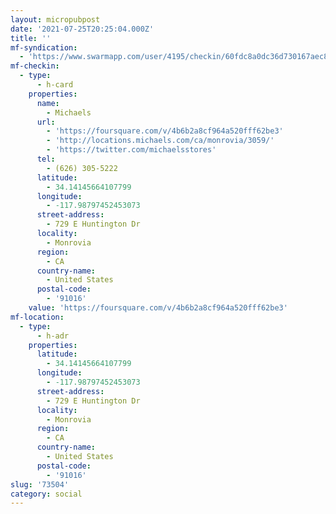 ```yaml
---
layout: micropubpost
date: '2021-07-25T20:25:04.000Z'
title: ''
mf-syndication:
  - 'https://www.swarmapp.com/user/4195/checkin/60fdc8a0dc36d730167aec85'
mf-checkin:
  - type:
      - h-card
    properties:
      name:
        - Michaels
      url:
        - 'https://foursquare.com/v/4b6b2a8cf964a520fff62be3'
        - 'http://locations.michaels.com/ca/monrovia/3059/'
        - 'https://twitter.com/michaelsstores'
      tel:
        - (626) 305-5222
      latitude:
        - 34.14145664107799
      longitude:
        - -117.98797452453073
      street-address:
        - 729 E Huntington Dr
      locality:
        - Monrovia
      region:
        - CA
      country-name:
        - United States
      postal-code:
        - '91016'
    value: 'https://foursquare.com/v/4b6b2a8cf964a520fff62be3'
mf-location:
  - type:
      - h-adr
    properties:
      latitude:
        - 34.14145664107799
      longitude:
        - -117.98797452453073
      street-address:
        - 729 E Huntington Dr
      locality:
        - Monrovia
      region:
        - CA
      country-name:
        - United States
      postal-code:
        - '91016'
slug: '73504'
category: social
---
```

